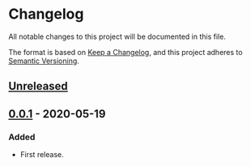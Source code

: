 # Changelog
All notable changes to this project will be documented in this file.

The format is based on [Keep a Changelog](https://keepachangelog.com/en/1.0.0/),
and this project adheres to [Semantic Versioning](https://semver.org/spec/v2.0.0.html).

## [Unreleased]

## [0.0.1] - 2020-05-19
### Added
- First release.

[Unreleased]: https://github.com/philips-labs/terraform-aws-github-runner/compare/v0.0.1..HEAD
[0.0.1]: https://github.com/philips-labs/terraform-aws-github-runner/releases/tag/v0.0.1